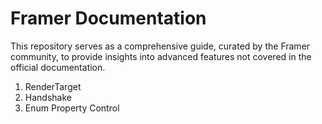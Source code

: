 # Framer Documentation

This repository serves as a comprehensive guide, curated by the Framer community, to provide insights into advanced features not covered in the official documentation.


1. RenderTarget
2. Handshake
3. Enum Property Control
   
